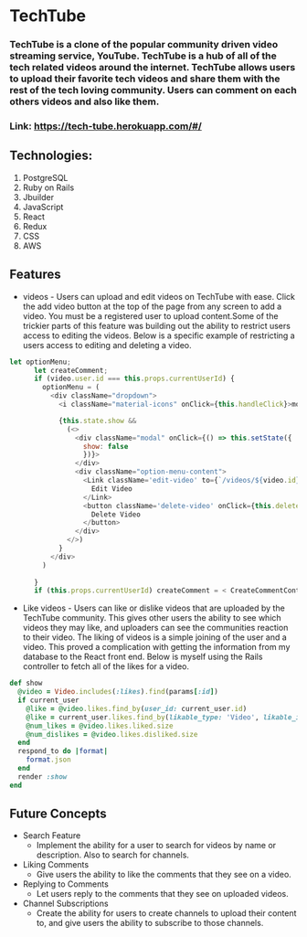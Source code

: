 <!-- # README

### todo
* errors are coming back way to long
* not sure how to redirect in the session form
* users are coming back into the state with a weird structure
  * entities:
    * users:
      * undefined:
        * user: {"id":8, "username":"dsfgsg"}
 -->


# TechTube

### TechTube is a clone of the popular community driven video streaming service, YouTube. TechTube is a hub of all of the tech related videos around the internet. TechTube allows users to upload their favorite tech videos and share them with the rest of the tech loving community. Users can comment on each others videos and also like them.

### Link: https://tech-tube.herokuapp.com/#/

## Technologies:
  1. PostgreSQL
  2. Ruby on Rails
  3. Jbuilder
  4. JavaScript
  5. React
  6. Redux
  7. CSS
  8. AWS

## Features
  * videos - Users can upload and edit videos on TechTube with ease. Click the add video button at the top of the page from any screen to add a video. You must be a registered user to upload content.Some of the trickier parts of this feature was building out the ability to restrict users access to editing the videos. Below is a specific example of restricting a users access to editing and deleting a video.

  ```javaScript
  let optionMenu;
        let createComment;
        if (video.user.id === this.props.currentUserId) {
          optionMenu = (
            <div className="dropdown">
              <i className="material-icons" onClick={this.handleClick}>more_horiz</i>

              {this.state.show &&
                (<>
                  <div className="modal" onClick={() => this.setState({
                    show: false
                    })}>
                  </div>
                  <div className="option-menu-content">
                    <Link className='edit-video' to={`/videos/${video.id}/edit`}>
                      Edit Video
                    </Link>
                    <button className='delete-video' onClick={this.deleteVideo}>
                      Delete Video
                    </button>
                  </div>
                </>)
              }
            </div>
          )
          
        }
        if (this.props.currentUserId) createComment = < CreateCommentContainer videoId = { video.id } />
  ```

  * Like videos - Users can like or dislike videos that are uploaded by the TechTube community. This gives other users the ability to see which videos they may like, and uploaders can see the communities reaction to their video. The liking of videos is a simple joining of the user and a video. This proved a complication with getting the information from my database to the React front end. Below is myself using the Rails controller to fetch all of the likes for a video.

  ```Ruby
  def show
    @video = Video.includes(:likes).find(params[:id])
    if current_user 
      @like = @video.likes.find_by(user_id: current_user.id)
      @like = current_user.likes.find_by(likable_type: 'Video', likable_id: @video.id)
      @num_likes = @video.likes.liked.size
      @num_dislikes = @video.likes.disliked.size
    end
    respond_to do |format|
      format.json
    end
    render :show
  end
  ```

## Future Concepts
  * Search Feature
    - Implement the ability for a user to search for videos by name or description. Also to search for channels.
  * Liking Comments
    - Give users the ability to like the comments that they see on a video.
  * Replying to Comments
    - Let users reply to the comments that they see on uploaded videos.
  * Channel Subscriptions
    - Create the ability for users to create channels to upload their content to, and give users the ability to subscribe to those channels.